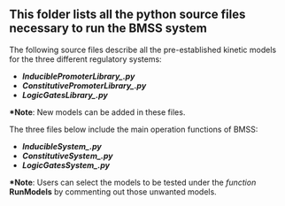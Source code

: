 ## This folder lists all the python source files necessary to run the BMSS system

The following source files describe all the pre-established kinetic models for the three different regulatory systems: 
- ***InduciblePromoterLibrary_.py***
- ***ConstitutivePromoterLibrary_.py***
- ***LogicGatesLibrary_.py*** 

__*Note__: New models can be added in these files.

The three files below include the main operation functions of BMSS:
- ***InducibleSystem_.py***
- ***ConstitutiveSystem_.py***
- ***LogicGatesSystem_.py***

__*Note__: Users can select the models to be tested under the *function* **RunModels** by commenting out those unwanted models.
